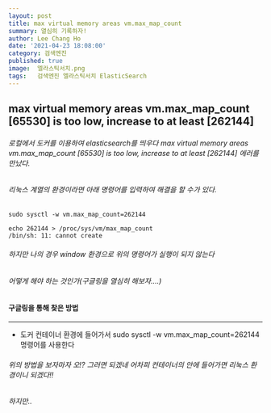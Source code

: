 ```yaml
---
layout: post
title: max virtual memory areas vm.max_map_count
summary: 열심히 기록하자!
author: Lee Chang Ho
date: '2021-04-23 18:08:00'
category: 검색엔진
published: true
image:  엘라스틱서치.png
tags:   검색엔진 엘라스틱서치 ElasticSearch
---
```


## max virtual memory areas vm.max_map_count [65530] is too low, increase to at least [262144]

###### 로컬에서 도커를 이용하여 elasticsearch를 띄우다 max virtual memory areas vm.max_map_count [65530] is too low, increase to at least [262144] 에러를 만났다.   
###### 리눅스 계열의 환경이라면 아래 명령어를 입력하여 해결을 할 수가 있다.
```shell script
sudo sysctl -w vm.max_map_count=262144

echo 262144 > /proc/sys/vm/max_map_count
/bin/sh: 11: cannot create 
```
###### 하지만 나의 경우 window 환경으로 위의 명령어가 실행이 되지 않는다  
###### 어떻게 해야 하는 것인가(구글링을 열심히 해보자....)

#### 구글링을 통해 찾은 방법
---
- 도커 컨테이너 환경에 들어가서 sudo sysctl -w vm.max_map_count=262144 명령어를 사용한다

###### 위의 방법을 보자마자 오!? 그러면 되겠네 어차피 컨테이너의 안에 들어가면 리눅스 환경이니 되겠다!! 

###### 하지만..
<!--stackedit_data:
eyJoaXN0b3J5IjpbLTEzODc2ODI3NDZdfQ==
-->